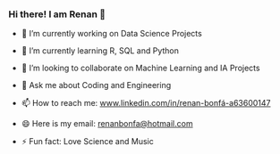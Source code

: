 ### Hi there! I am Renan 👋



- 🔭 I’m currently working on Data Science Projects

- 🌱 I’m currently learning R, SQL and Python

- 👯 I’m looking to collaborate on Machine Learning and IA Projects

- 💬 Ask me about Coding and Engineering

- 📫 How to reach me: www.linkedin.com/in/renan-bonfá-a63600147

- 😄 Here is my email: renanbonfa@hotmail.com

- ⚡ Fun fact: Love Science and Music


